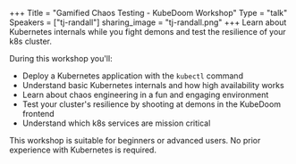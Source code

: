 +++
Title = "Gamified Chaos Testing - KubeDoom Workshop"
Type = "talk"
Speakers = ["tj-randall"]
sharing_image = "tj-randall.png"
+++
Learn about Kubernetes internals while you fight demons and test the resilience of your k8s cluster.

During this workshop you'll:

* Deploy a Kubernetes application with the `kubectl` command
* Understand basic Kubernetes internals and how high availability works
* Learn about chaos engineering in a fun and engaging environment
* Test your cluster's resilience by shooting at demons in the KubeDoom frontend
* Understand which k8s services are mission critical

This workshop is suitable for beginners or advanced users. No prior experience with Kubernetes is required.
